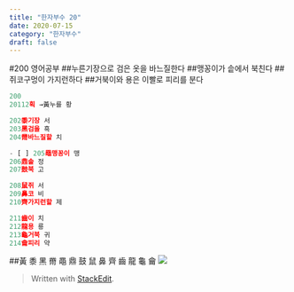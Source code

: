 ```yaml
---
title: "한자부수 20"
date: 2020-07-15
category: "한자부수"
draft: false
---
```

#200 영어공부
##누른기장으로 검은 옷을 바느질한다
##맹꽁이가 솥에서 북친다
##쥐코구멍이 가지런하다
##거북이와 용은 이빨로 피리를 분다
```js
200
20112획 →黃누를 황

202黍기장 서
203黑검을 흑
204黹바느질할 치

- [ ] 205黽맹꽁이 맹
206鼎솥 정
207鼓북 고

208鼠쥐 서
209鼻코 비
210齊가지런할 제

211齒이 치
212龍용 룡
213龜거북 귀
214龠피리 약
```
##黃 黍 黑 黹 黽 鼎 鼓 鼠 鼻 齊 齒 龍 龜 龠
![](https://i.ibb.co/YtMDpMJ/200.png)

> Written with [StackEdit](https://stackedit.io/).
<!--stackedit_data:
eyJoaXN0b3J5IjpbMjE0NjQwMTM2MV19
-->